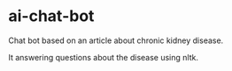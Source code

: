 # ai-chat-bot
Chat bot based on an article about chronic kidney disease.

It answering questions about the disease using nltk.
